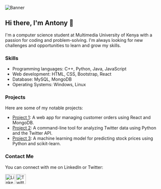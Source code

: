 <!-- Banner -->
![Banner](https://b-aragu.github.io/profile-card/Screenshot%20from%202023-02-19%2009-27-34.png)

## Hi there, I'm Antony 👋

I'm a computer science student at Multimedia University of Kenya with a passion for coding and problem-solving. I'm always looking for new challenges and opportunities to learn and grow my skills.

### Skills

- Programming languages: C++, Python, Java, JavaScript
- Web development: HTML, CSS, Bootstrap, React
- Database: MySQL, MongoDB
- Operating Systems: Windows, Linux

### Projects

Here are some of my notable projects:

- [Project 1](https://github.com/antonybaragu/project1): A web app for managing customer orders using React and MongoDB.
- [Project 2](https://github.com/antonybaragu/project2): A command-line tool for analyzing Twitter data using Python and the Twitter API.
- [Project 3](https://github.com/antonybaragu/project3): A machine learning model for predicting stock prices using Python and scikit-learn.

### Contact Me

You can connect with me on LinkedIn or Twitter:

[<img align="left" alt="LinkedIn" width="32px" src="https://img.icons8.com/color/48/000000/linkedin.png" />](https://www.linkedin.com/in/antony-baragu/)
[<img align="left" alt="Twitter" width="32px" src="https://img.icons8.com/color/48/000000/twitter.png" />](https://twitter.com/antonybaragu)

<!--
**antonybaragu/antonybaragu** is a ✨ _special_ ✨ repository because its `README.md` (this file) appears on your GitHub profile.
-->
